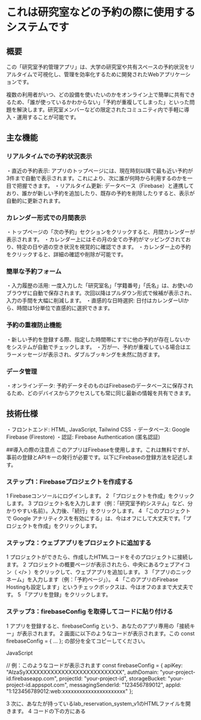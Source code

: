 # これは研究室などの予約の際に使用するシステムです





## 概要
この「研究室予約管理アプリ」は、大学の研究室や共有スペースの予約状況をリアルタイムで可視化し、管理を効率化するために開発されたWebアプリケーションです。

複数の利用者がいつ、どの設備を使いたいのかをオンライン上で簡単に共有できるため、「誰が使っているかわからない」「予約が重複してしまった」といった問題を解決します。研究室メンバーなどの限定されたコミュニティ内で手軽に導入・運用することが可能です。



## 主な機能
### リアルタイムでの予約状況表示
・直近の予約表示: アプリのトップページには、現在時刻以降で最も近い予約が3件まで自動で表示されます。これにより、次に誰が何時から利用するのかを一目で把握できます。
・リアルタイム更新: データベース（Firebase）と連携しており、誰かが新しい予約を追加したり、既存の予約を削除したりすると、表示が自動的に更新されます。

### カレンダー形式での月間表示
・トップページの「次の予約」セクションをクリックすると、月間カレンダーが表示されます。
・カレンダー上にはその月の全ての予約がマッピングされており、特定の日や週の空き状況を視覚的に確認できます。
・カレンダー上の予約をクリックすると、詳細の確認や削除が可能です。

### 簡単な予約フォーム
・入力履歴の活用: 一度入力した「研究室名」「学籍番号」「氏名」は、お使いのブラウザに自動で保存されます。次回以降はプルダウン形式で候補が表示され、入力の手間を大幅に削減します。
・直感的な日時選択: 日付はカレンダーUIから、時間は1分単位で直感的に選択できます。

### 予約の重複防止機能
・新しい予約を登録する際、指定した時間帯にすでに他の予約が存在しないかをシステムが自動でチェックします。
・万が一、予約が重複している場合はエラーメッセージが表示され、ダブルブッキングを未然に防ぎます。

### データ管理
・オンラインデータ: 予約データそのものはFirebaseのデータベースに保存されるため、どのデバイスからアクセスしても常に同じ最新の情報を共有できます。



## 技術仕様
・フロントエンド: HTML, JavaScript, Tailwind CSS
・データベース: Google Firebase (Firestore)
・認証: Firebase Authentication (匿名認証)



##導入の際の注意点
このアプリはFirebaseを使用します。これは無料ですが、事前の登録とAPIキーの発行が必要です。以下にFirebaseの登録方法を記述します。

### ステップ1：Firebaseプロジェクトを作成する
1 Firebaseコンソールにログインします。
2 「プロジェクトを作成」をクリックします。
3 プロジェクト名を入力します（例：「研究室予約システム」など、分かりやすい名前）。入力後、「続行」をクリックします。
4 「このプロジェクトで Google アナリティクスを有効にする」は、今はオフにして大丈夫です。「プロジェクトを作成」をクリックします。

### ステップ2：ウェブアプリをプロジェクトに追加する
1 プロジェクトができたら、作成したHTMLコードをそのプロジェクトに接続します。
2 プロジェクトの概要ページが表示されたら、中央にあるウェブアイコン（ </> ）をクリックして、ウェブアプリを追加します。
3 「アプリのニックネーム」を入力します（例：「予約ページ」）。
4 「このアプリのFirebase Hostingも設定します」というチェックボックスは、今はオフのままで大丈夫です。
5 「アプリを登録」をクリックします。

### ステップ3：firebaseConfig を取得してコードに貼り付ける
1 アプリを登録すると、firebaseConfig という、あなたのアプリ専用の「接続キー」が表示されます。
2 画面に以下のようなコードが表示されます。この const firebaseConfig = { ... }; の部分を全てコピーしてください。

JavaScript

// 例：このようなコードが表示されます
const firebaseConfig = {
  apiKey: "AIzaSyXXXXXXXXXXXXXXXXXXXXXXXXXXX",
  authDomain: "your-project-id.firebaseapp.com",
  projectId: "your-project-id",
  storageBucket: "your-project-id.appspot.com",
  messagingSenderId: "123456789012",
  appId: "1:123456789012:web:xxxxxxxxxxxxxxxxxxxxxx"
};


3 次に、あなたが持っているlab_reservation_system_v1のHTMLファイルを開きます。
4 コードの下の方にある <script type="module"> タグ内を探し、以下の行を見つけます。

JavaScript

const firebaseConfig = typeof __firebase_config !== 'undefined' ? JSON.parse(__firebase_config) : { apiKey: "YOUR_API_KEY", authDomain: "YOUR_AUTH_DOMAIN", projectId: "YOUR_PROJECT_ID" };
この行の { apiKey: "YOUR_API_KEY", ... } の部分を、先ほどコピーしたあなた自身の firebaseConfig の {...} の中身に置き換えます。

修正後の例：

JavaScript

const firebaseConfig = typeof __firebase_config !== 'undefined' ? JSON.parse(__firebase_config) : {
  apiKey: "AIzaSyXXXXXXXXXXXXXXXXXXXXXXXXXXX",
  authDomain: "your-project-id.firebaseapp.com",
  projectId: "your-project-id",
  storageBucket: "your-project-id.appspot.com",
  messagingSenderId: "123456789012",
  appId: "1:123456789012:web:xxxxxxxxxxxxxxxxxxxxxx"
};

5 これで、あなたのHTMLファイルがFirebaseプロジェクトと通信できるようになります。

### ステップ4：Firestoreデータベースを有効にする
1 予約データを保存するためのデータベースを準備します。
2 Firebaseコンソールの左側のメニューから「ビルド」>「Firestore Database」を選択します。
3 「データベースの作成」ボタンをクリックします。
4 「テストモードで開始」を選択し、「次へ」をクリックします。
5 テストモードにすると、誰でもデータベースの読み書きができてしまいます。まずは動作確認のためにこの設定にしますが、本格的に運用する際はセキュリティルールを見直すことをお勧めします。
6 ロケーションを選択します。asia-northeast1 (東京) など、近い場所を選ぶと良いでしょう。
7 「有効にする」をクリックします。データベースが作成されます。

### ステップ5：匿名認証を有効にする
1 このアプリは、ユーザーがログインしなくても使えるように「匿名認証」という仕組みを使っています。これを有効にする必要があります。
2 Firebaseコンソールの左側のメニューから「ビルド」>「Authentication」を選択します。
3 「始める」ボタンをクリックします。
4 「Sign-in method」タブをクリックします。
5 プロバイダのリストから「匿名」をクリックします。
6 「有効にする」のスイッチをオンにして、「保存」をクリックします。
